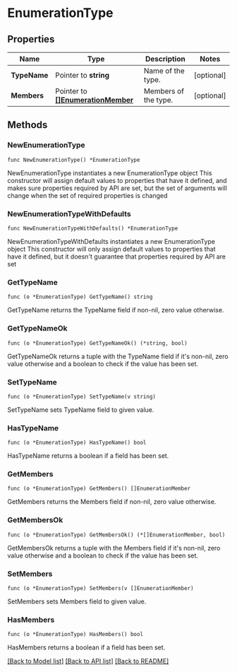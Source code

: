# EnumerationType

## Properties

Name | Type | Description | Notes
------------ | ------------- | ------------- | -------------
**TypeName** | Pointer to **string** | Name of the type. | [optional] 
**Members** | Pointer to [**[]EnumerationMember**](EnumerationMember.md) | Members of the type. | [optional] 

## Methods

### NewEnumerationType

`func NewEnumerationType() *EnumerationType`

NewEnumerationType instantiates a new EnumerationType object
This constructor will assign default values to properties that have it defined,
and makes sure properties required by API are set, but the set of arguments
will change when the set of required properties is changed

### NewEnumerationTypeWithDefaults

`func NewEnumerationTypeWithDefaults() *EnumerationType`

NewEnumerationTypeWithDefaults instantiates a new EnumerationType object
This constructor will only assign default values to properties that have it defined,
but it doesn't guarantee that properties required by API are set

### GetTypeName

`func (o *EnumerationType) GetTypeName() string`

GetTypeName returns the TypeName field if non-nil, zero value otherwise.

### GetTypeNameOk

`func (o *EnumerationType) GetTypeNameOk() (*string, bool)`

GetTypeNameOk returns a tuple with the TypeName field if it's non-nil, zero value otherwise
and a boolean to check if the value has been set.

### SetTypeName

`func (o *EnumerationType) SetTypeName(v string)`

SetTypeName sets TypeName field to given value.

### HasTypeName

`func (o *EnumerationType) HasTypeName() bool`

HasTypeName returns a boolean if a field has been set.

### GetMembers

`func (o *EnumerationType) GetMembers() []EnumerationMember`

GetMembers returns the Members field if non-nil, zero value otherwise.

### GetMembersOk

`func (o *EnumerationType) GetMembersOk() (*[]EnumerationMember, bool)`

GetMembersOk returns a tuple with the Members field if it's non-nil, zero value otherwise
and a boolean to check if the value has been set.

### SetMembers

`func (o *EnumerationType) SetMembers(v []EnumerationMember)`

SetMembers sets Members field to given value.

### HasMembers

`func (o *EnumerationType) HasMembers() bool`

HasMembers returns a boolean if a field has been set.


[[Back to Model list]](../README.md#documentation-for-models) [[Back to API list]](../README.md#documentation-for-api-endpoints) [[Back to README]](../README.md)


